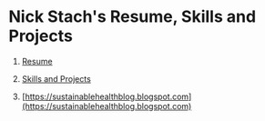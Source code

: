 # Nick Stach's Resume, Skills and Projects  


1.  [Resume](https://docs.google.com/document/d/1T6IQzd6bjExU7OlBAImMeq6MHIhIrc8EDSxyAta572A/edit)



2.  [Skills and Projects](https://tristach605.tumblr.com)



3. [https://sustainablehealthblog.blogspot.com](https://sustainablehealthblog.blogspot.com)
